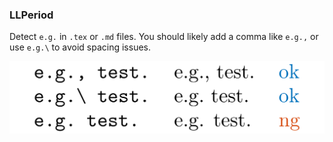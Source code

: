 <!-- markdownlint-disable MD041 -->
<!-- detect `e.g.` -->

### LLPeriod

Detect `e.g.` in `.tex` or `.md` files.
You should likely add a comma like `e.g.,` or use `e.g.\` to avoid spacing issues.

![doc/LLPeriod](doc/LLPeriod.png)
